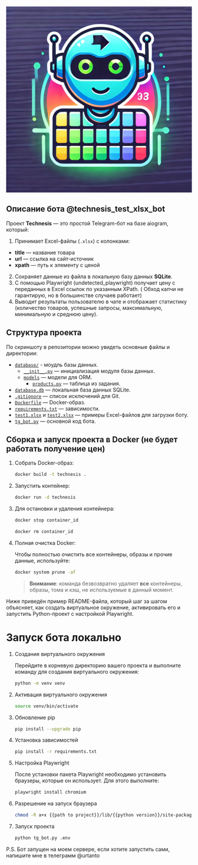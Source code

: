 ![Лого](logo.jpg)

## Описание бота @technesis_test_xlsx_bot

Проект **Technesis** — это простой Telegram-бот на базе aiogram, который:

1. Принимает Excel-файлы (`.xlsx`) с колонками:

- **title** — название товара
- **url** — ссылка на сайт-источник
- **xpath** — путь к элементу с ценой

2. Сохраняет данные из файла в локальную базу данных **SQLite**.
3. С помощью Playwright (undetected_playwright) получает цену с переданных в Excel ссылок по указанным XPath. (
   Обход капчи не гарантирую, но в большинстве случаев работает)
4. Выводит результаты пользователю в чате и отображает статистику (количество товаров, успешные запросы, максимальную,
   минимальную и среднюю цену).

## Структура проекта

По скриншоту в репозитории можно увидеть основные файлы и директории:

- [`database/`](./database/) - моудль базы данных.
  - [`__init__.py`](./database/__init__.py) — инициализация модуля базы данных.
  - [`models`](./database/models) — модели для ORM.
    - [`products.py`](./database/models/products.py) — таблица из задания.
- [`database.db`](./database.db) — локальная база данных SQLite.
- [`.gitignore`](./.gitignore) — список исключений для Git.
- [`Dockerfile`](./Dockerfile) — Docker-образ.
- [`requirements.txt`](./requirements.txt) — зависимости.
- [`test1.xlsx`](./test1.xlsx) и [`test2.xlsx`](./test2.xlsx) — примеры Excel-файлов для загрузки боту.
- [`tg_bot.py`](./tg_bot.py) — основной код бота.

## Сборка и запуск проекта в Docker (не будет работать получение цен)

1. Собрать Docker-образ:
   ```bash
   docker build -t technesis .
   ```
2. Запустить контейнер:
   ```bash
   docker run -d technesis
   ```

3. Для остановки и удаления контейнера:
   ```bash
   docker stop container_id
   ```
   ```bash
   docker rm container_id
   ```

4. Полная очистка Docker:

   Чтобы полностью очистить все контейнеры, образы и прочие данные, используйте:
    ```bash
    docker system prune -af
    ```

   > **Внимание**: команда безвозвратно удаляет **все** контейнеры, образы, тома и кэш, не используемые в данный момент.

Ниже приведён пример README-файла, который шаг за шагом объясняет, как создать виртуальное окружение, активировать его и запустить Python-проект с настройкой Playwright.


# Запуск бота локально

1. Создание виртуального окружения

    Перейдите в корневую директорию вашего проекта и выполните команду для создания виртуального окружения:
    ```bash
    python -m venv venv
    ```

2. Активация виртуального окружения
    ```bash
    source venv/bin/activate
    ```

3. Обновление pip
    ```bash
    pip install --upgrade pip
    ```

4. Установка зависимостей

    ```bash
    pip install -r requirements.txt
    ```

5. Настройка Playwright

    После установки пакета Playwright необходимо установить браузеры, которые он использует. Для этого выполните:
    ```bash
    playwright install chromium
    ```

6. Разрешение на запуск браузера

    ```bash
    chmod -R a+x {{path to project}}/lib/{{python version}}/site-packages/undetected_playwright/driver
    ```

7. Запуск проекта

    ```bash
    python tg_bot.py .env
    ```

P.S. Бот запущен на моем сервере, если хотите запустить сами, напишите мне в телеграмм @urtanto